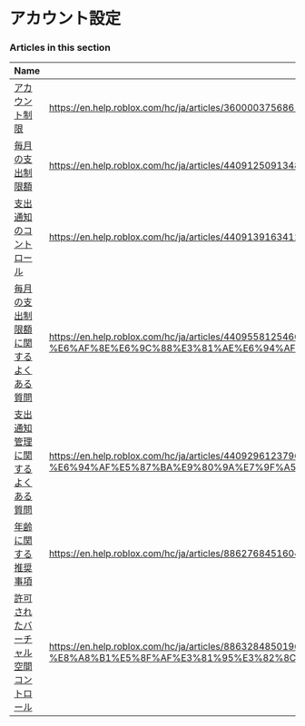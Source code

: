 # アカウント設定  
### Articles in this section
Name|URL
-|-
[アカウント制限](./アカウント制限.html) |https://en.help.roblox.com/hc/ja/articles/360000375686-%E3%82%A2%E3%82%AB%E3%82%A6%E3%83%B3%E3%83%88%E5%88%B6%E9%99%90
[毎月の支出制限額](./毎月の支出制限額.html) |https://en.help.roblox.com/hc/ja/articles/4409125091348-%E6%AF%8E%E6%9C%88%E3%81%AE%E6%94%AF%E5%87%BA%E5%88%B6%E9%99%90%E9%A1%8D
[支出通知のコントロール](./支出通知のコントロール.html) |https://en.help.roblox.com/hc/ja/articles/4409139163412-%E6%94%AF%E5%87%BA%E9%80%9A%E7%9F%A5%E3%81%AE%E3%82%B3%E3%83%B3%E3%83%88%E3%83%AD%E3%83%BC%E3%83%AB
[毎月の支出制限額に関するよくある質問](./毎月の支出制限額に関するよくある質問.html) |https://en.help.roblox.com/hc/ja/articles/4409558125460-%E6%AF%8E%E6%9C%88%E3%81%AE%E6%94%AF%E5%87%BA%E5%88%B6%E9%99%90%E9%A1%8D%E3%81%AB%E9%96%A2%E3%81%99%E3%82%8B%E3%82%88%E3%81%8F%E3%81%82%E3%82%8B%E8%B3%AA%E5%95%8F
[支出通知管理に関するよくある質問](./支出通知管理に関するよくある質問.html) |https://en.help.roblox.com/hc/ja/articles/4409296123796-%E6%94%AF%E5%87%BA%E9%80%9A%E7%9F%A5%E7%AE%A1%E7%90%86%E3%81%AB%E9%96%A2%E3%81%99%E3%82%8B%E3%82%88%E3%81%8F%E3%81%82%E3%82%8B%E8%B3%AA%E5%95%8F
[年齢に関する推奨事項](./年齢に関する推奨事項.html) |https://en.help.roblox.com/hc/ja/articles/8862768451604-%E5%B9%B4%E9%BD%A2%E3%81%AB%E9%96%A2%E3%81%99%E3%82%8B%E6%8E%A8%E5%A5%A8%E4%BA%8B%E9%A0%85
[許可されたバーチャル空間コントロール](./許可されたバーチャル空間コントロール.html) |https://en.help.roblox.com/hc/ja/articles/8863284850196-%E8%A8%B1%E5%8F%AF%E3%81%95%E3%82%8C%E3%81%9F%E3%83%90%E3%83%BC%E3%83%81%E3%83%A3%E3%83%AB%E7%A9%BA%E9%96%93%E3%82%B3%E3%83%B3%E3%83%88%E3%83%AD%E3%83%BC%E3%83%AB